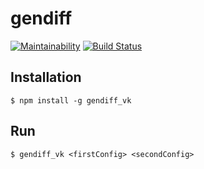 # gendiff
[![Maintainability](https://api.codeclimate.com/v1/badges/a99a88d28ad37a79dbf6/maintainability)](https://codeclimate.com/github/codeclimate/codeclimate/maintainability)
[![Build Status](https://travis-ci.org/vlkudinov/gendiff.svg?branch=master)](https://travis-ci.org/vlkudinov/gendiff)

## Installation
 `$ npm install -g gendiff_vk`
## Run
 `$ gendiff_vk <firstConfig> <secondConfig>`

